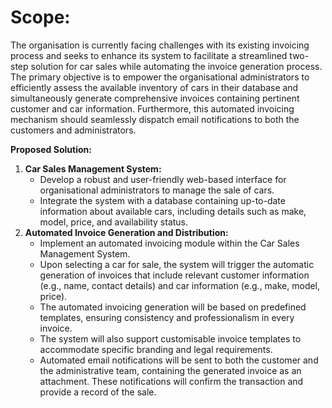 # Scope:

The organisation is currently facing challenges with its existing invoicing process and seeks to enhance its system to facilitate a streamlined two-step solution for car sales while automating the invoice generation process. The primary objective is to empower the organisational administrators to efficiently assess the available inventory of cars in their database and simultaneously generate comprehensive invoices containing pertinent customer and car information. Furthermore, this automated invoicing mechanism should seamlessly dispatch email notifications to both the customers and administrators.

**Proposed Solution:**

1. **Car Sales Management System:**
    - Develop a robust and user-friendly web-based interface for organisational administrators to manage the sale of cars.
    - Integrate the system with a database containing up-to-date information about available cars, including details such as make, model, price, and availability status.
2. **Automated Invoice Generation and Distribution:**
    - Implement an automated invoicing module within the Car Sales Management System.
    - Upon selecting a car for sale, the system will trigger the automatic generation of invoices that include relevant customer information (e.g., name, contact details) and car information (e.g., make, model, price).
    - The automated invoicing generation will be based on predefined templates, ensuring consistency and professionalism in every invoice.
    - The system will also support customisable invoice templates to accommodate specific branding and legal requirements.
    - Automated email notifications will be sent to both the customer and the administrative team, containing the generated invoice as an attachment. These notifications will confirm the transaction and provide a record of the sale.
